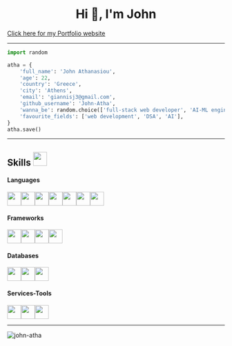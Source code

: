 <h1 align="center">Hi 👋, I'm John</h1>
<a href="https://john-atha.github.io/" target="_blank" rel="noopener noreferer">Click here for my Portfolio website</a>
<hr></hr>

```python
import random

atha = {
    'full_name': 'John Athanasiou',
    'age': 22,
    'country': 'Greece',
    'city': 'Athens',
    'email': 'giannisj3@gmail.com',
    'github_username': 'John-Atha',
    'wanna_be': random.choice(['full-stack web developer', 'AI-ML engineer']), # don't know yet...
    'favourite_fields': ['web development', 'DSA', 'AI'],
}
atha.save()
```
<hr/>
<h2> Skills <img src = "https://media2.giphy.com/media/QssGEmpkyEOhBCb7e1/giphy.gif?cid=ecf05e47a0n3gi1bfqntqmob8g9aid1oyj2wr3ds3mg700bl&rid=giphy.gif" width = 32px> </h2>
<h4>Languages</h4>
<div style="display: flex">
    <img width ='32px' src ='https://raw.githubusercontent.com/rahulbanerjee26/githubAboutMeGenerator/main/icons/python.svg'>
    <img width ='32px' src ='https://raw.githubusercontent.com/rahulbanerjee26/githubAboutMeGenerator/main/icons/cpp.svg'>
    <img width ='32px' src ='https://raw.githubusercontent.com/rahulbanerjee26/githubAboutMeGenerator/main/icons/java.svg'>
    <img width ='32px' src ='https://raw.githubusercontent.com/rahulbanerjee26/githubAboutMeGenerator/main/icons/javascript.svg'>
    <img width ='32px' src ='https://raw.githubusercontent.com/rahulbanerjee26/githubAboutMeGenerator/main/icons/typescript.svg'>
    <img width ='32px' src ='https://raw.githubusercontent.com/rahulbanerjee26/githubAboutMeGenerator/main/icons/html.svg'>
    <img width ='32px' src ='https://raw.githubusercontent.com/rahulbanerjee26/githubAboutMeGenerator/main/icons/css.svg'>  
</div>

<div>
<h4>Frameworks</h4>
<div style="display: flex">
    <img width ='32px' src ='https://raw.githubusercontent.com/rahulbanerjee26/githubAboutMeGenerator/main/icons/reactjs.svg'>
    <img width ='32px' src ='https://raw.githubusercontent.com/rahulbanerjee26/githubAboutMeGenerator/main/icons/django.svg'>
    <img width ='32px' src ='https://raw.githubusercontent.com/rahulbanerjee26/githubAboutMeGenerator/main/icons/nodejs.svg'>
    <img width ='32px' src ='https://raw.githubusercontent.com/rahulbanerjee26/githubAboutMeGenerator/main/icons/selenium.svg'>
</div>

<h4>Databases</h4>
<div style="display: flex">
    <img width ='32px' src ='https://raw.githubusercontent.com/rahulbanerjee26/githubAboutMeGenerator/main/icons/sqlite.svg'>
    <img width ='32px' src ='https://raw.githubusercontent.com/rahulbanerjee26/githubAboutMeGenerator/main/icons/mysql.svg'>
    <img width ='32px' src ='https://raw.githubusercontent.com/rahulbanerjee26/githubAboutMeGenerator/main/icons/postgresql.svg'>
</div>

<h4>Services-Tools</h4>
<div style="display: flex">
    <img width ='32px' src ='https://raw.githubusercontent.com/rahulbanerjee26/githubAboutMeGenerator/main/icons/bootstrap.svg'>
    <img width ='32px' src ='https://raw.githubusercontent.com/rahulbanerjee26/githubAboutMeGenerator/main/icons/heroku.svg'>
    <img width ='32px' src ='https://raw.githubusercontent.com/rahulbanerjee26/githubAboutMeGenerator/main/icons/postman.svg'>
</div>

<hr/>
<p style="margin-top: 10"><img align="center" max-width="100" src="https://github-readme-stats.vercel.app/api/top-langs?username=john-atha&show_icons=true&locale=en&layout=compact" alt="john-atha" /></p>


